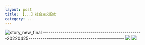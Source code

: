```yaml
---
layout: post
title: 【...】社会主义股市
category: ...
---
```

![story_new_final](http://rh8cub8wq.hd-bkt.clouddn.com/img/story_new_final_0322.png)
--------------------------------------------------20220425------------------------------------------------
![](http://rh8dao9dj.hd-bkt.clouddn.com/img/factors-220425-1.png)
![](http://rh8dao9dj.hd-bkt.clouddn.com/img/long-time-see-220425-1.jpeg)
  




